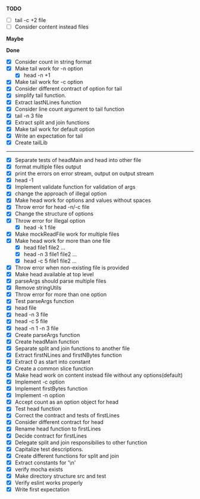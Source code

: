 **TODO**

- [ ] tail -c +2 file 
- [ ] Consider content instead files
    
**Maybe**


**Done**

- [X] Consider count in string format
- [X] Make tail work for -n option
    - [X] head -n +1
- [X] Make tail work for -c option
- [X] Consider different contract of option for tail
- [X] simplify tail function.
- [X] Extract lastNLines function
- [X] Consider line count argument to tail function
- [X] tail -n 3 file
- [X] Extract split and join functions
- [X] Make tail work for default option
- [X] Write an expectation for tail
- [X] Create tailLib

----------------------

- [X] Separate tests of headMain and head into other file
- [X] format multiple files output
- [X] print the errors on error stream, output on output stream
- [X] head -1
- [X] Implement validate function for validation of args
- [X] change the approach of illegal option 
- [X] Make head work for options and values without spaces
- [X] Throw error for head -n/-c file 
- [X] Change the structure of options
- [X] Throw error for illegal option 
    -[X] head -k 1 file
- [X] Make mockReadFile work for multiple files
- [X] Make head work for more than one file
    - [X] head file1 file2 ...
    - [X] head -n 3 file1 file2 ...
    - [X] head -c 5 file1 file2 ...
- [X] Throw error when non-existing file is provided
- [X] Make head available at top level 
- [X] parseArgs should parse multiple files
- [X] Remove stringUtils 
- [X] Throw error for more than one option
- [X] Test parseArgs function
- [X] head file 
- [X] head -n 3 file 
- [X] head -c 5 file
- [X] head -n 1 -n 3 file
- [X] Create parseArgs function
- [X] Create headMain function
- [X] Separate split and join functions to another file
- [X] Extract firstNLines and firstNBytes function
- [X] Extract 0 as start into constant
- [X] Create a common slice function
- [X] Make head work on content instead file without any options(default)
- [X] Implement -c option
- [X] Implement firstBytes function
- [X] Implement -n option
- [X] Accept count as an option object for head
- [X] Test head function
- [X] Correct the contract and tests of firstLines
- [X] Consider different contract for head
- [X] Rename head function to firstLines
- [X] Decide contract for firstLines
- [X] Delegate split and join responsibilies to other function
- [X] Capitalize test descriptions.
- [X] Create different functions for split and join
- [X] Extract constants for '\n'
- [X] verify mocha exists
- [X] Make directory structure src and test
- [X] Verify eslint works properly
- [X] Write first expectation